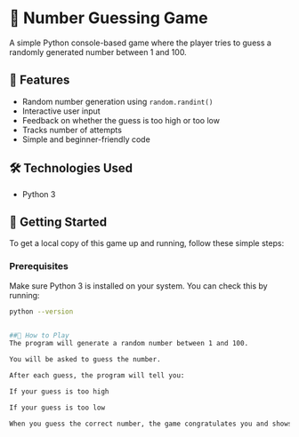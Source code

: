 # 🎯 Number Guessing Game

A simple Python console-based game where the player tries to guess a randomly generated number between 1 and 100.

## 📌 Features

- Random number generation using `random.randint()`
- Interactive user input
- Feedback on whether the guess is too high or too low
- Tracks number of attempts
- Simple and beginner-friendly code

## 🛠️ Technologies Used

- Python 3

## 🚀 Getting Started

To get a local copy of this game up and running, follow these simple steps:

### Prerequisites

Make sure Python 3 is installed on your system. You can check this by running:
```bash
python --version


##📄 How to Play
The program will generate a random number between 1 and 100.

You will be asked to guess the number.

After each guess, the program will tell you:

If your guess is too high

If your guess is too low

When you guess the correct number, the game congratulates you and shows the number of attempts you took.

